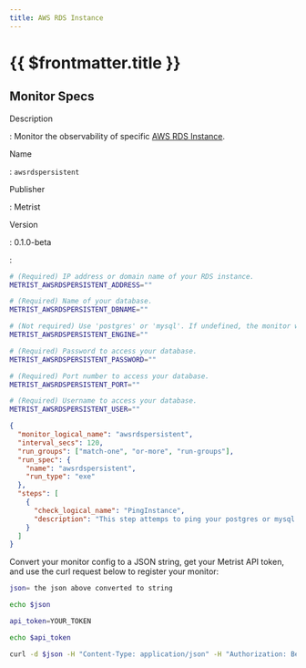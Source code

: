 ```yaml
---
title: AWS RDS Instance
---
```


# {{ $frontmatter.title }}

## Monitor Specs

Description

: Monitor the observability of specific [AWS RDS Instance](https://aws.amazon.com/rds/).

Name

: `awsrdspersistent`

Publisher

: Metrist

Version

: 0.1.0-beta

: &nbsp;


<!--@include: /parts/_1.md-->


<!--@include: /parts/_2.md-->


<!--@include: /parts/_3.md-->


```sh
# (Required) IP address or domain name of your RDS instance.
METRIST_AWSRDSPERSISTENT_ADDRESS=""

# (Required) Name of your database.
METRIST_AWSRDSPERSISTENT_DBNAME=""

# (Not required) Use 'postgres' or 'mysql'. If undefined, the monitor will default to mysql. [Contact us to support other engines.](https://metrist.io/contact/)
METRIST_AWSRDSPERSISTENT_ENGINE=""

# (Required) Password to access your database.
METRIST_AWSRDSPERSISTENT_PASSWORD=""

# (Required) Port number to access your database.
METRIST_AWSRDSPERSISTENT_PORT=""

# (Required) Username to access your database.
METRIST_AWSRDSPERSISTENT_USER=""
```

<!--@include: /parts/tips_env-vars.md -->


<!--@include: /parts/_4.md-->


```json
{
  "monitor_logical_name": "awsrdspersistent",
  "interval_secs": 120,
  "run_groups": ["match-one", "or-more", "run-groups"],
  "run_spec": {
    "name": "awsrdspersistent",
    "run_type": "exe"
  },
  "steps": [
    {
      "check_logical_name": "PingInstance",
      "description": "This step attemps to ping your postgres or mysql RDS instance."
    }
  ]
}
```




Convert your monitor config to a JSON string, get your Metrist API token, and use the curl request below to register your monitor:

```sh
json= the json above converted to string

echo $json

api_token=YOUR_TOKEN

echo $api_token

curl -d $json -H "Content-Type: application/json" -H "Authorization: Bearer $api_token" 'https://app.metrist.io/api/v0/monitor-config'

```

<!--@include: /parts/tips_api.md-->


<!--@include: /parts/_5.md-->


<!--@include: /parts/result.md-->